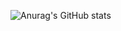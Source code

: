 ![Anurag's GitHub stats](https://github-readme-stats.vercel.app/api?username=ToxicBananaParty&count_private=true&show_icons=true&include_all_commits=true)
